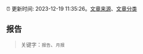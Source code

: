 :alarm_clock: 更新时间: 2023-12-19 11:35:26。[文章来源](/README.md)、[文章分类](/TAGS.md)

## 报告


> 关键字：`报告`、`月报`



